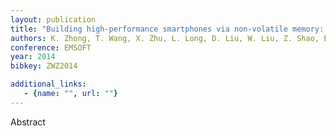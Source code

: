 ```yaml
---
layout: publication
title: "Building high-performance smartphones via non-volatile memory: The swap approach"
authors: K. Zhong, T. Wang, X. Zhu, L. Long, D. Liu, W. Liu, Z. Shao, E. H. Sha
conference: EMSOFT
year: 2014
bibkey: ZWZ2014

additional_links:
   - {name: "", url: ""}
---
```

Abstract
